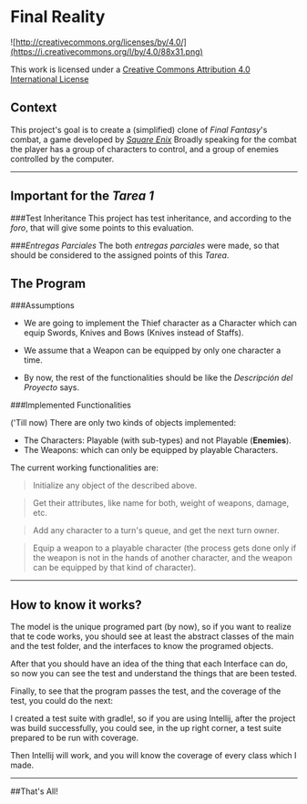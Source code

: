 Final Reality
=============

![http://creativecommons.org/licenses/by/4.0/](https://i.creativecommons.org/l/by/4.0/88x31.png)

This work is licensed under a 
[Creative Commons Attribution 4.0 International License](http://creativecommons.org/licenses/by/4.0/)

Context
-------

This project's goal is to create a (simplified) clone of _Final Fantasy_'s combat, a game developed
by [_Square Enix_](https://www.square-enix.com)
Broadly speaking for the combat the player has a group of characters to control, and a group of 
enemies controlled by the computer.

---

Important for the _Tarea 1_
---------------------------

###Test Inheritance
This project has test inheritance, and according to the _foro_, that will give some points to this evaluation.

###_Entregas Parciales_
The both _entregas parciales_ were made, so that should be considered to the assigned points of this _Tarea_.


The Program
-----------

###Assumptions


- We are going to implement the Thief character as a Character which can equip Swords, Knives
and Bows (Knives instead of Staffs).

- We assume that a Weapon can be equipped by only one character a time.

- By now, the rest of the functionalities should be like the _Descripción del Proyecto_ says.

###Implemented Functionalities

('Till now) There are only two kinds of objects implemented:
- The Characters: Playable (with sub-types) and not Playable (**Enemies**).
- The Weapons: which can only be equipped by playable Characters.

The current working functionalities are:
> Initialize any object of the described above.

> Get their attributes, like name for both, weight of weapons, damage, etc.

> Add any character to a turn's queue, and get the next turn owner.

> Equip a weapon to a playable character (the process gets done only if the weapon is not
in the hands of another character, and the weapon can be equipped by that kind of character).

---

How to know it works?
---------------------

The model is the unique programed part (by now), so if you want to realize that te code works,
you should see at least the abstract classes of the main and the test folder, and the interfaces
to know the programed objects.

After that you should have an idea of the thing that each Interface can do, so now you can see the test
and understand the things that are been tested.

Finally, to see that the program passes the test, and the coverage of the test, you could do the next:

I created a test suite with gradle!, so if you are using Intellij, after the project was build
successfully, you could see, in the up right corner, a test suite prepared to be run with coverage.

Then Intellij will work, and you will know the coverage of every class which I made.

---

##That's All!